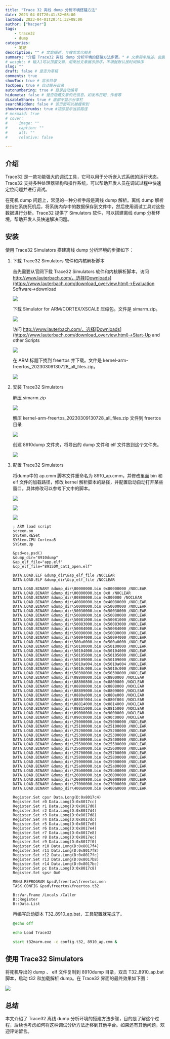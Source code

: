 ```yaml
---
title: "Trace 32 离线 dump 分析环境搭建方法"
date: 2023-04-01T20:41:32+08:00
lastmod: 2023-04-01T20:41:32+08:00
author: ["hacper"]
tags:
    - trace32
    - dump
categories:
    - 笔记
description: "" # 文章描述，与搜索优化相关
summary: "介绍 Trace32 离线 dump 分析环境的搭建方法步骤。" # 文章简单描述，会展示在主页
# weight: # 输入1可以顶置文章，用来给文章展示排序，不填就默认按时间排序
slug: ""
draft: false # 是否为草稿
comments: true
showToc: true # 显示目录
TocOpen: true # 自动展开目录
autonumbering: true # 目录自动编号
hidemeta: false # 是否隐藏文章的元信息，如发布日期、作者等
disableShare: true # 底部不显示分享栏
searchHidden: false # 该页面可以被搜索到
showbreadcrumbs: true #顶部显示当前路径
# mermaid: true
# cover:
#     image: ""
#     caption: ""
#     alt: ""
#     relative: false

---
```


## 介绍

Trace32 是一款功能强大的调试工具，它可以用于分析嵌入式系统的运行状态。Trace32 支持多种处理器架构和操作系统，可以帮助开发人员在调试过程中快速定位问题并进行调试。

在死机 dump 问题上，常见的一种分析手段是离线 dump 解析。离线 dump 解析是指在系统死机后，将系统内存中的数据保存到文件中，然后使用调试工具对这些数据进行分析。Trace32 提供了 Simulators 软件，可以搭建离线 dump 分析环境，帮助开发人员快速解决问题。

## 安装

使用 Trace32 Simulators 搭建离线 dump 分析环境的步骤如下：

1. 下载 Trace32 Simulators 软件和内核解析脚本

   首先需要从官网下载 Trace32 Simulators 软件和内核解析脚本，访问 http://www.lauterbach.com/，选择[Downloads](https://www.lauterbach.com/download_overview.html)->Evaluation Software->download

   ![](https://github.com/hacperme/picx_hosting/raw/master/20210507/image-20230401195541102.1yjzs7ym5z7k.png)

   下载 Simulator for ARM/CORTEX/XSCALE 压缩包。文件是 simarm.zip。

   ![](https://github.com/hacperme/picx_hosting/raw/master/20210507/image-20230401195317438.63myz14jucw0.png)

   访问 http://www.lauterbach.com/，选择[Downloads](https://www.lauterbach.com/download_overview.html)->Start-Up and other Scripts

   ![](https://github.com/hacperme/picx_hosting/raw/master/20210507/image-20230401195727382.6qoq70op7no0.png)

   在 ARM 标题下找到 freertos 并下载。文件是 kernel-arm-freertos_20230309130728_all_files.zip。

   ![](https://github.com/hacperme/picx_hosting/raw/master/20210507/image-20230401200023813.tctwl99utwg.png)

2. 安装 Trace32 Simulators 

   解压 simarm.zip

   ![](https://github.com/hacperme/picx_hosting/raw/master/20210507/image-20230401201040881.3154gx8cwwi0.png)

   解压 kernel-arm-freertos_20230309130728_all_files.zip 文件到 freertos目录

   ![](https://github.com/hacperme/picx_hosting/raw/master/20210507/image-20230401200938128.5dav0lsqe8g0.png)

   创建 8910dump 文件夹，将导出的 dump 文件和 elf 文件放到这个文件夹。

   ![](https://github.com/hacperme/picx_hosting/raw/master/20210507/image-20230401202139622.673bxn0zdrk0.png)

3. 配置 Trace32 Simulators

   将dump中的 ap.cmm 脚本文件重命名为 8910_ap.cmm，并修改里面 bin 和 elf 文件的加载路径，修改 kernel 解析脚本的路径，并配置启动自动打开某些窗口。具体修改可以参考下文中的脚本。

   ![](https://github.com/hacperme/picx_hosting/raw/master/20210507/image-20230401202800843.6w3l5x6eub00.png)

   ![](https://github.com/hacperme/picx_hosting/raw/master/20210507/image-20230401202816890.53p20kj23eg0.png)

   ![](https://github.com/hacperme/picx_hosting/raw/master/20210507/image-20230401202906005.2i40f2ibirq0.png)

   ```
   ; ARM load script
   screen.on
   SYStem.RESet
   SYStem.CPU Cortexa5
   SYStem.Up
   
   &psd=os.psd()
   &dump_dir="8910dump"
   &ap_elf_file="app.elf"
   &cp_elf_file="8915DM_cat1_open.elf"
   
   DATA.LOAD.ELF &dump_dir\&ap_elf_file /NOCLEAR
   DATA.LOAD.ELF &dump_dir\&cp_elf_file /NOCLEAR
   
   DATA.LOAD.BINARY &dump_dir\80000000.bin 0x80000000 /NOCLEAR
   DATA.LOAD.BINARY &dump_dir\00000000.bin 0x0 /NOCLEAR
   DATA.LOAD.BINARY &dump_dir\00800000.bin 0x800000 /NOCLEAR
   DATA.LOAD.BINARY &dump_dir\40080000.bin 0x40080000 /NOCLEAR
   DATA.LOAD.BINARY &dump_dir\50000000.bin 0x50000000 /NOCLEAR
   DATA.LOAD.BINARY &dump_dir\50030000.bin 0x50030000 /NOCLEAR
   DATA.LOAD.BINARY &dump_dir\50080000.bin 0x50080000 /NOCLEAR
   DATA.LOAD.BINARY &dump_dir\50081000.bin 0x50081000 /NOCLEAR
   DATA.LOAD.BINARY &dump_dir\50083000.bin 0x50083000 /NOCLEAR
   DATA.LOAD.BINARY &dump_dir\50084000.bin 0x50084000 /NOCLEAR
   DATA.LOAD.BINARY &dump_dir\50090000.bin 0x50090000 /NOCLEAR
   DATA.LOAD.BINARY &dump_dir\50094000.bin 0x50094000 /NOCLEAR
   DATA.LOAD.BINARY &dump_dir\500a0000.bin 0x500a0000 /NOCLEAR
   DATA.LOAD.BINARY &dump_dir\50100000.bin 0x50100000 /NOCLEAR
   DATA.LOAD.BINARY &dump_dir\50104000.bin 0x50104000 /NOCLEAR
   DATA.LOAD.BINARY &dump_dir\50105000.bin 0x50105000 /NOCLEAR
   DATA.LOAD.BINARY &dump_dir\50109000.bin 0x50109000 /NOCLEAR
   DATA.LOAD.BINARY &dump_dir\5010a004.bin 0x5010a004 /NOCLEAR
   DATA.LOAD.BINARY &dump_dir\5010c000.bin 0x5010c000 /NOCLEAR
   DATA.LOAD.BINARY &dump_dir\50308000.bin 0x50308000 /NOCLEAR
   DATA.LOAD.BINARY &dump_dir\08800000.bin 0x8800000 /NOCLEAR
   DATA.LOAD.BINARY &dump_dir\08800800.bin 0x8800800 /NOCLEAR
   DATA.LOAD.BINARY &dump_dir\08808000.bin 0x8808000 /NOCLEAR
   DATA.LOAD.BINARY &dump_dir\08809000.bin 0x8809000 /NOCLEAR
   DATA.LOAD.BINARY &dump_dir\0880e000.bin 0x880e000 /NOCLEAR
   DATA.LOAD.BINARY &dump_dir\0880f004.bin 0x880f004 /NOCLEAR
   DATA.LOAD.BINARY &dump_dir\08814000.bin 0x8814000 /NOCLEAR
   DATA.LOAD.BINARY &dump_dir\08815000.bin 0x8815000 /NOCLEAR
   DATA.LOAD.BINARY &dump_dir\09000000.bin 0x9000000 /NOCLEAR
   DATA.LOAD.BINARY &dump_dir\090c0000.bin 0x90c0000 /NOCLEAR
   DATA.LOAD.BINARY &dump_dir\25000000.bin 0x25000000 /NOCLEAR
   DATA.LOAD.BINARY &dump_dir\25100000.bin 0x25100000 /NOCLEAR
   DATA.LOAD.BINARY &dump_dir\25200000.bin 0x25200000 /NOCLEAR
   DATA.LOAD.BINARY &dump_dir\25300000.bin 0x25300000 /NOCLEAR
   DATA.LOAD.BINARY &dump_dir\25400000.bin 0x25400000 /NOCLEAR
   DATA.LOAD.BINARY &dump_dir\25500000.bin 0x25500000 /NOCLEAR
   DATA.LOAD.BINARY &dump_dir\25600000.bin 0x25600000 /NOCLEAR
   DATA.LOAD.BINARY &dump_dir\25700000.bin 0x25700000 /NOCLEAR
   DATA.LOAD.BINARY &dump_dir\25800000.bin 0x25800000 /NOCLEAR
   DATA.LOAD.BINARY &dump_dir\25900000.bin 0x25900000 /NOCLEAR
   DATA.LOAD.BINARY &dump_dir\25a00000.bin 0x25a00000 /NOCLEAR
   DATA.LOAD.BINARY &dump_dir\25b00000.bin 0x25b00000 /NOCLEAR
   DATA.LOAD.BINARY &dump_dir\26000000.bin 0x26000000 /NOCLEAR
   DATA.LOAD.BINARY &dump_dir\26000800.bin 0x26000800 /NOCLEAR
   DATA.LOAD.BINARY &dump_dir\27000000.bin 0x27000000 /NOCLEAR
   DATA.LOAD.BINARY &dump_dir\400a0000.bin 0x400a0000 /NOCLEAR
   
   Register.Set cpsr Data.Long(D:0x8017c4)
   Register.Set r0 Data.Long(D:0x8017cc)
   Register.Set r1 Data.Long(D:0x8017d0)
   Register.Set r2 Data.Long(D:0x8017d4)
   Register.Set r3 Data.Long(D:0x8017d8)
   Register.Set r4 Data.Long(D:0x8017dc)
   Register.Set r5 Data.Long(D:0x8017e0)
   Register.Set r6 Data.Long(D:0x8017e4)
   Register.Set r7 Data.Long(D:0x8017e8)
   Register.Set r8 Data.Long(D:0x8017ec)
   Register.Set r9 Data.Long(D:0x8017f0)
   Register.Set r10 Data.Long(D:0x8017f4)
   Register.Set r11 Data.Long(D:0x8017f8)
   Register.Set r12 Data.Long(D:0x8017fc)
   Register.Set r13 Data.Long(D:0x8017b8)
   Register.Set r14 Data.Long(D:0x8017bc)
   Register.Set pc Data.Long(D:0x8017c8)
   Register.Set spsr 0x0
   
   MENU.REPROGRAM &psd\freertos\freertos.men
   TASK.CONFIG &psd\freertos\freertos.t32
   
   B::Var.Frame /Locals /Caller
   B::Register
   B::Data.List
   
   ```

   再编写启动脚本 T32_8910_ap.bat，工具配置就完成了。

   ```bat
   @echo off
   
   echo Load Trace32
   
   start t32marm.exe -c config.t32, 8910_ap.cmm &
   ```



## 使用 Trace32 Simulators

将死机导出的 dump 、 elf 文件复制到 8910dump 目录，双击 T32_8910_ap.bat 脚本，启动 t32 和加载解析 dump。在 Trace32 界面的最终效果如下图：

![](https://github.com/hacperme/picx_hosting/raw/master/20210507/image-20230401203205354.au4pooan13c.png)



## 总结

本文介绍了 Trace32 离线 dump 分析环境的搭建方法步骤，目的是了解这个过程，后续也考虑如何将这种调试分析方法迁移到其他平台。如果还有其他问题，欢迎评论留言。



